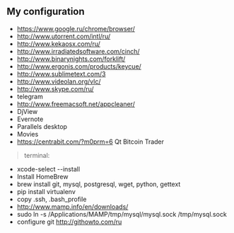 
My configuration
----------------

- https://www.google.ru/chrome/browser/
- http://www.utorrent.com/intl/ru/
- http://www.kekaosx.com/ru/
- http://www.irradiatedsoftware.com/cinch/
- http://www.binarynights.com/forklift/
- http://www.ergonis.com/products/keycue/
- http://www.sublimetext.com/3
- http://www.videolan.org/vlc/
- http://www.skype.com/ru/
- telegram
- http://www.freemacsoft.net/appcleaner/
- DjView
- Evernote
- Parallels desktop
- Movies
- https://centrabit.com/?m0prm=6 Qt Bitcoin Trader

> terminal:

- xcode-select --install
- Install HomeBrew
- brew install git, mysql, postgresql, wget, python, gettext
- pip install virtualenv
- copy .ssh, .bash_profile
- http://www.mamp.info/en/downloads/
- sudo ln -s /Applications/MAMP/tmp/mysql/mysql.sock /tmp/mysql.sock
- configure git http://githowto.com/ru
